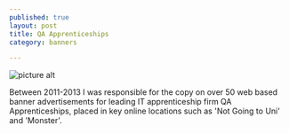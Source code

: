 ```yaml
---
published: true
layout: post
title: QA Apprenticeships
category: banners

---
```


![picture alt](http://imgur.com/MgAT3oT)



Between 2011-2013 I was responsible for the copy on over 50 web based banner advertisements for leading IT apprenticeship firm QA Apprenticeships, placed in key online locations such as 'Not Going to Uni' and 'Monster'.
